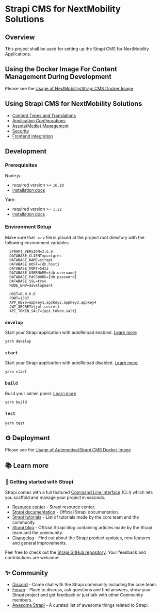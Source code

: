 # Strapi CMS for NextMobility Solutions

## Overview
This project shall be used for setting up the Strapi CMS for NextMobility Applications.


## Using the Docker Image For Content Management During Development

Please see the [Usage of NextMobility/Strapi CMS Docker Image](example)

## Using Strapi CMS for NextMobility Solutions
- [Content Types and Translations](https://albathanext.atlassian.net/wiki/spaces/NM/pages/36765756/Content+Types+-+Automotive)
- [Application Configurations](https://albathanext.atlassian.net/wiki/spaces/NH/pages/22610090/Application+Configuration)
- [Assets(Media) Management](https://albathanext.atlassian.net/wiki/spaces/NH/pages/22839486/Assets+Media+Management)
- [Security](https://albathanext.atlassian.net/wiki/spaces/NM/pages/36569142/Strapi+CMS+for+Next+Mobility)
- [Frontend Integration](https://albathanext.atlassian.net/wiki/spaces/NH/pages/23134246/Frontend+Integration)

## Development

### Prerequisites
Node.js:
- required version >= `16.10`
- [Installation docs](https://yarnpkg.com/getting-started/install)

Yarn:
- required version >= `1.22`
- [Installation docs](https://nodejs.org/en/)

### Environment Setup

Make sure that `.env` file is placed at the project root directory with the following environment variables
```
  STRAPI_VERSION=3.6.8
  DATABASE_CLIENT=postgres
  DATABASE_NAME=strapi
  DATABASE_HOST={db.host}
  DATABASE_PORT=5432
  DATABASE_USERNAME={db.username}
  DATABASE_PASSWORD={db.password}
  DATABASE_SSL=true
  NODE_ENV=development

  HOST=0.0.0.0
  PORT=1337
  APP_KEYS=appkey1,appkey2,appkey3,appkey4
  JWT_SECRET={jwt.secret}
  API_TOKEN_SALT={api.token.salt}
```

### `develop`

Start your Strapi application with autoReload enabled. [Learn more](https://docs.strapi.io/developer-docs/latest/developer-resources/cli/CLI.html#strapi-develop)

```
yarn develop
```

### `start`

Start your Strapi application with autoReload disabled. [Learn more](https://docs.strapi.io/developer-docs/latest/developer-resources/cli/CLI.html#strapi-start)

```
yarn start
```

### `build`

Build your admin panel. [Learn more](https://docs.strapi.io/developer-docs/latest/developer-resources/cli/CLI.html#strapi-build)

```
yarn build
```

### `test`

```
yarn test
```

## ⚙️ Deployment

Please see the [Usage of Automotive/Strapi CMS Docker Image](example)

## 📚 Learn more

### 🚀 Getting started with Strapi

Strapi comes with a full featured [Command Line Interface](https://docs.strapi.io/developer-docs/latest/developer-resources/cli/CLI.html) (CLI) which lets you scaffold and manage your project in seconds.

- [Resource center](https://strapi.io/resource-center) - Strapi resource center.
- [Strapi documentation](https://docs.strapi.io) - Official Strapi documentation.
- [Strapi tutorials](https://strapi.io/tutorials) - List of tutorials made by the core team and the community.
- [Strapi blog](https://docs.strapi.io) - Official Strapi blog containing articles made by the Strapi team and the community.
- [Changelog](https://strapi.io/changelog) - Find out about the Strapi product updates, new features and general improvements.

Feel free to check out the [Strapi GitHub repository](https://github.com/strapi/strapi). Your feedback and contributions are welcome!

## ✨ Community

- [Discord](https://discord.strapi.io) - Come chat with the Strapi community including the core team.
- [Forum](https://forum.strapi.io/) - Place to discuss, ask questions and find answers, show your Strapi project and get feedback or just talk with other Community members.
- [Awesome Strapi](https://github.com/strapi/awesome-strapi) - A curated list of awesome things related to Strapi.

